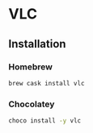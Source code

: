 # VLC

## Installation

### Homebrew

```sh
brew cask install vlc
```

### Chocolatey

```sh
choco install -y vlc
```
